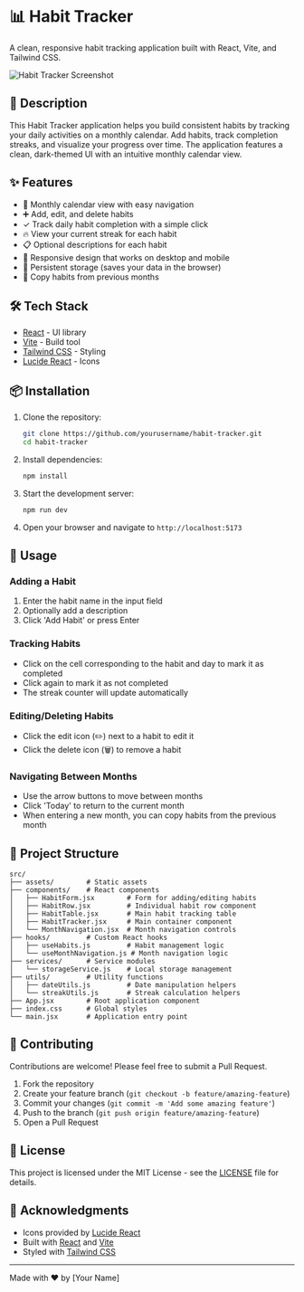 # 📊 Habit Tracker

A clean, responsive habit tracking application built with React, Vite, and Tailwind CSS.

![Habit Tracker Screenshot](https://placeholder-for-screenshot.png)

## 📝 Description

This Habit Tracker application helps you build consistent habits by tracking your daily activities on a monthly calendar. Add habits, track completion streaks, and visualize your progress over time. The application features a clean, dark-themed UI with an intuitive monthly calendar view.

## ✨ Features

- 📅 Monthly calendar view with easy navigation
- ➕ Add, edit, and delete habits
- ✓ Track daily habit completion with a simple click
- 🔥 View your current streak for each habit
- 📋 Optional descriptions for each habit
- 📱 Responsive design that works on desktop and mobile
- 💾 Persistent storage (saves your data in the browser)
- 🔄 Copy habits from previous months

## 🛠️ Tech Stack

- [React](https://react.dev/) - UI library
- [Vite](https://vitejs.dev/) - Build tool
- [Tailwind CSS](https://tailwindcss.com/) - Styling
- [Lucide React](https://lucide.dev/) - Icons

## 📦 Installation

1. Clone the repository:
   ```bash
   git clone https://github.com/yourusername/habit-tracker.git
   cd habit-tracker
   ```

2. Install dependencies:
   ```bash
   npm install
   ```

3. Start the development server:
   ```bash
   npm run dev
   ```

4. Open your browser and navigate to `http://localhost:5173`

## 🚀 Usage

### Adding a Habit

1. Enter the habit name in the input field
2. Optionally add a description
3. Click 'Add Habit' or press Enter

### Tracking Habits

- Click on the cell corresponding to the habit and day to mark it as completed
- Click again to mark it as not completed
- The streak counter will update automatically

### Editing/Deleting Habits

- Click the edit icon (✏️) next to a habit to edit it
- Click the delete icon (🗑️) to remove a habit

### Navigating Between Months

- Use the arrow buttons to move between months
- Click 'Today' to return to the current month
- When entering a new month, you can copy habits from the previous month

## 📁 Project Structure

```
src/
├── assets/        # Static assets
├── components/    # React components
│   ├── HabitForm.jsx        # Form for adding/editing habits
│   ├── HabitRow.jsx         # Individual habit row component
│   ├── HabitTable.jsx       # Main habit tracking table
│   ├── HabitTracker.jsx     # Main container component
│   └── MonthNavigation.jsx  # Month navigation controls
├── hooks/         # Custom React hooks
│   ├── useHabits.js         # Habit management logic
│   └── useMonthNavigation.js # Month navigation logic
├── services/      # Service modules
│   └── storageService.js    # Local storage management
├── utils/         # Utility functions
│   ├── dateUtils.js         # Date manipulation helpers
│   └── streakUtils.js       # Streak calculation helpers
├── App.jsx        # Root application component
├── index.css      # Global styles
└── main.jsx       # Application entry point
```

## 🤝 Contributing

Contributions are welcome! Please feel free to submit a Pull Request.

1. Fork the repository
2. Create your feature branch (`git checkout -b feature/amazing-feature`)
3. Commit your changes (`git commit -m 'Add some amazing feature'`)
4. Push to the branch (`git push origin feature/amazing-feature`)
5. Open a Pull Request

## 📄 License

This project is licensed under the MIT License - see the [LICENSE](LICENSE) file for details.

## 👏 Acknowledgments

- Icons provided by [Lucide React](https://lucide.dev/)
- Built with [React](https://react.dev/) and [Vite](https://vitejs.dev/)
- Styled with [Tailwind CSS](https://tailwindcss.com/)

---

Made with ❤️ by [Your Name]

